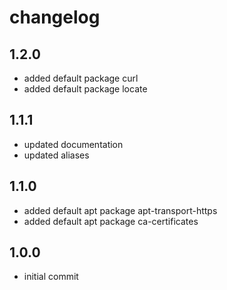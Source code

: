 # changelog

## 1.2.0

- added default package curl
- added default package locate

## 1.1.1

- updated documentation
- updated aliases

## 1.1.0

- added default apt package apt-transport-https
- added default apt package ca-certificates

## 1.0.0

- initial commit